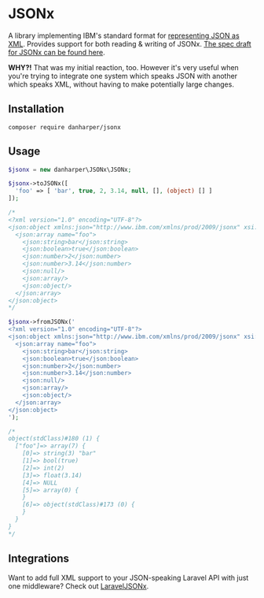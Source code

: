 # JSONx

A library implementing IBM's standard format for [representing JSON as XML](http://www-01.ibm.com/support/knowledgecenter/SS9H2Y_6.0.0/com.ibm.dp.xm.doc/json_jsonx.html). Provides support for both reading & writing of JSONx. [The spec draft for JSONx can be found here](http://tools.ietf.org/html/draft-rsalz-jsonx-00).

**WHY?!** That was my initial reaction, too. However it's very useful when you're trying to integrate one system which speaks JSON with another which speaks XML, without having to make potentially large changes.

## Installation

```
composer require danharper/jsonx
```

## Usage

```php
$jsonx = new danharper\JSONx\JSONx;

$jsonx->toJSONx([
  'foo' => [ 'bar', true, 2, 3.14, null, [], (object) [] ]
]);

/*
<?xml version="1.0" encoding="UTF-8"?>
<json:object xmlns:json="http://www.ibm.com/xmlns/prod/2009/jsonx" xsi:schemaLocation="http://www.datapower.com/schemas/json jsonx.xsd" xmlns:xsi="http://www.w3.org/2001/XMLSchema-instance">
  <json:array name="foo">
    <json:string>bar</json:string>
    <json:boolean>true</json:boolean>
    <json:number>2</json:number>
    <json:number>3.14</json:number>
    <json:null/>
    <json:array/>
    <json:object/>
  </json:array>
</json:object>
*/

$jsonx->fromJSONx('
<?xml version="1.0" encoding="UTF-8"?>
<json:object xmlns:json="http://www.ibm.com/xmlns/prod/2009/jsonx" xsi:schemaLocation="http://www.datapower.com/schemas/json jsonx.xsd" xmlns:xsi="http://www.w3.org/2001/XMLSchema-instance">
  <json:array name="foo">
    <json:string>bar</json:string>
    <json:boolean>true</json:boolean>
    <json:number>2</json:number>
    <json:number>3.14</json:number>
    <json:null/>
    <json:array/>
    <json:object/>
  </json:array>
</json:object>
');

/*
object(stdClass)#180 (1) {
  ["foo"]=> array(7) {
    [0]=> string(3) "bar"
    [1]=> bool(true)
    [2]=> int(2)
    [3]=> float(3.14)
    [4]=> NULL
    [5]=> array(0) {
    }
    [6]=> object(stdClass)#173 (0) {
    }
  }
}
*/
```

## Integrations

Want to add full XML support to your JSON-speaking Laravel API with just one middleware? Check out [LaravelJSONx](https://github.com/danharper/LaravelJSONx).
